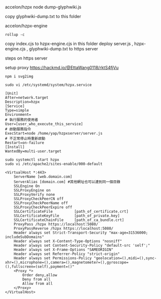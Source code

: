 
accelon/hzpx
    node dump-glyphwiki.js

copy glyphwiki-dump.txt to this folder

accelon/hzpx-engine

    rollup -c

copy index.cjs to hzpx-engine.cjs in this folder
deploy server.js , hzpx-engine.cjs , glyphwiki-dump.txt to https server


steps on https server

setup proxy https://hackmd.io/@EttaWang0118/rktS4fjVu

    npm i svg2img

    sudo vi /etc/systemd/system/hzpx.service

```
[Unit]
After=network.target
Description=hzpx
[Service]
Type=simple
Environment=
# 執行服務的使用者
User=[user_who_execute_this_service]
# 啟動服務指令
ExecStart=node /home/yap/hzpxserver/server.js
# 不正常停止時重新啟動
Restart=on-failure
[Install]
WantedBy=multi-user.target
```

    sudo systemctl start hzpx
    sudo vi /etc/apache2/sites-enable/000-default

```
<VirtualHost *:443>
	ServerName [web.domain.com]
	ServerAlias [domain.com] #其他網址也可以連到同一個目錄
	SSLEngine On
	SSLProxyEngine on
	SSLProxyVerify none
	SSLProxyCheckPeerCN off
	SSLProxyCheckPeerName off
	SSLProxyCheckPeerExpire off
	SSLCertificateFile          [path_of_certificate.crt]
	SSLCertificateKeyFile       [path_of_private.key]
	SSLCertificateChainFile     [path_of_ca_bundle.crt]
	ProxyPass /hzpx https://localhost:5080/
	ProxyPassReverse /hzpx https://localhost:5080/
    Header always set Strict-Transport-Security "max-age=31536000; includeSubDomains"
    Header always set X-Content-Type-Options "nosniff"
    Header always set Content-Security-Policy "default-src 'self';"
    Header always set X-Frame-Options "SAMEORIGIN"
    Header always set Referrer-Policy "strict-origin"
    Header always set Permissions-Policy "geolocation=(),midi=(),sync-xhr=(),microphone=(),camera=(),magnetometer=(),gyroscope=(),fullscreen=(self),payment=()"
	<Proxy *>
		Order deny,allow
		Deny from all
		Allow from all
	</Proxy>
</VirtualHost>
```